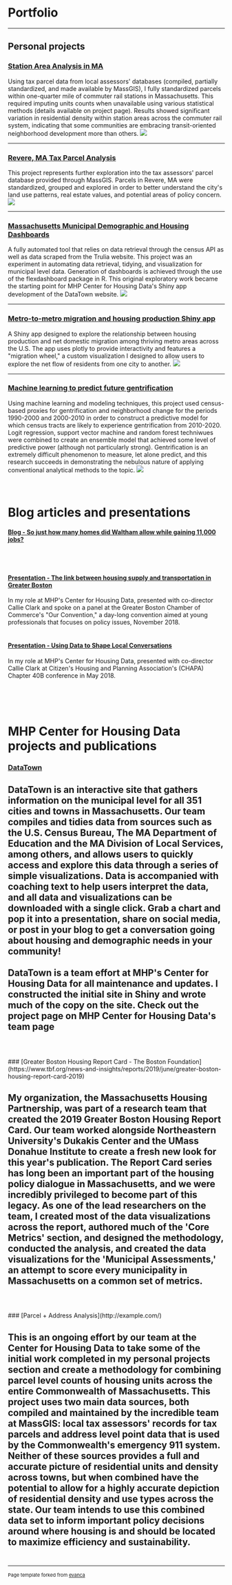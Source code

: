 # Portfolio

---

## Personal projects 

### [Station Area Analysis in MA](https://github.com/DataHopper/TOD-parcels)
Using tax parcel data from local assessors' databases (compiled, partially standardized, and made available by MassGIS), I fully standardized parcels within one-quarter mile of commuter rail stations in Massachusetts. This required imputing units counts when unavailable using various statistical methods (details available on project page). Results showed significant variation in residential density within station areas across the commuter rail system, indicating that some communities are embracing transit-oriented neighborhood development more than others. 
<img src="images/EastWeymouthLayout.jpg"/>

---
### [Revere, MA Tax Parcel Analysis](https://github.com/DataHopper/revere-parcels)
This project represents further exploration into the tax assessors' parcel database provided through MassGIS. Parcels in Revere, MA were standardized, grouped and explored in order to better understand the city's land use patterns, real estate values, and potential areas of policy concern. 
<img src="images/tm1.png"/>

---
### [Massachusetts Municipal Demographic and Housing Dashboards](https://github.com/DataHopper/community-profiles)
A fully automated tool that relies on data retrieval through the census API as well as data scraped from the Trulia website. This project was an experiment in automating data retrieval, tidying, and visualization for municipal level data. Generation of dashboards is achieved through the use of the flexdashboard package in R. This original exploratory work became the starting point for MHP Center for Housing Data's Shiny app development of the DataTown website.
<img src="images/Lexington.GIF"/>

---

### [Metro-to-metro migration and housing production Shiny app](https://datahopper.shinyapps.io/migrationapp_-_competitors/)
A Shiny app designed to explore the relationship between housing production and net domestic migration among thriving metro areas across the U.S. The app uses plotly to provide interactivity and features a "migration wheel," a custom visualization I designed to allow users to explore the net flow of residents from one city to another.
<img src="images/migrationwheel.jpg"/>

---

### [Machine learning to predict future gentrification](https://github.com/DataHopper/predicting-gentrification)
Using machine learning and modeling techniques, this project used census-based proxies for gentrification and neighborhood change for the periods 1990-2000 and 2000-2010 in order to construct a predictive model for which census tracts are likely to experience gentrification from 2010-2020. Logit regression, support vector machine and random forest techniwues were combined to create an ensemble model that achieved some level of predictive power (although not particularly strong). Gentrification is an extremely difficult phenomenon to measure, let alone predict, and this research succeeds in demonstrating the nebulous nature of applying conventional analytical methods to the topic.
<img src="images/migrationwheel.jpg"/>
<br><br><br>

# Blog articles and presentations
#### [Blog - So just how many homes did Waltham allow while gaining 11,000 jobs?](https://www.mhp.net/news/2018/mhp-data-special-so-just-how-many-homes-did-waltham-built-while-adding-11-000-jobs)
<br><br>
#### [Presentation - The link between housing supply and transportation in Greater Boston](https://www.mhp.net/writable/resources/documents/City_Awake_Housing_transpo.pdf)
In my role at MHP's Center for Housing Data, presented with co-director Callie Clark and spoke on a panel at the Greater Boston Chamber of Commerce's "Our Convention," a day-long convention aimed at young professionals that focuses on policy issues, November 2018.
<br><br>
#### [Presentation - Using Data to Shape Local Conversations](https://www.mhp.net/writable/resources/documents/CHD-40B-presentation_5-4-18_final.pdf)
In my role at MHP's Center for Housing Data, presented with co-director Callie Clark at Citizen's Housing and Planning Association's (CHAPA) Chapter 40B conference in May 2018.

<br><br><br>
# MHP Center for Housing Data projects and publications

### [DataTown](www.mhp.net/datatown/)

DataTown is an interactive site that gathers information on the municipal level for all 351 cities and towns in Massachusetts. Our team compiles and tidies data from sources such as the U.S. Census Bureau, The MA Department of Education and the MA Division of Local Services, among others, and allows users to quickly access and explore this data through a series of simple visualizations. Data is accompanied with coaching text to help users interpret the data, and all data and visualizations can be downloaded with a single click. Grab a chart and pop it into a presentation, share on social media, or post in your blog to get a conversation going about housing and demographic needs in your community!
<br><br>
DataTown is a team effort at MHP's Center for Housing Data for all maintenance and updates. I constructed the initial site in Shiny and wrote much of the copy on the site. Check out the project page on MHP Center for Housing Data's team page
<br><br>
------
<br>
### [Greater Boston Housing Report Card - The Boston Foundation](https://www.tbf.org/news-and-insights/reports/2019/june/greater-boston-housing-report-card-2019)

My organization, the Massachusetts Housing Partnership, was part of a research team that created the 2019 Greater Boston Housing Report Card. Our team worked alongside Northeastern University's Dukakis Center and the UMass Donahue Institute to create a fresh new look for this year's publication. The Report Card series has long been an important part of the housing policy dialogue in Massachusetts, and we were incredibly privileged to become part of this legacy. As one of the lead researchers on the team, I created most of the data visualizations across the report, authored much of the 'Core Metrics' section, and designed the methodology, conducted the analysis, and created the data visualizations for the 'Municipal Assessments,' an attempt to score every municipality in Massachusetts on a common set of metrics.
<br><br>
------
<br>
### [Parcel + Address Analysis](http://example.com/)

This is an ongoing effort by our team at the Center for Housing Data to take some of the initial work completed in my personal projects section and create a methodology for combining parcel level counts of housing units across the entire Commonwealth of Massachusetts. This project uses two main data sources, both compiled and maintained by the incredible team at MassGIS: local tax assessors' records for tax parcels and address level point data that is used by the Commonwealth's emergency 911 system. Neither of these sources provides a full and accurate picture of residential units and density across towns, but when combined have the potential to allow for a highly accurate depiction of residential density and use types across the state. Our team intends to use this combined data set to inform important policy decisions around where housing is and should be located to maximize efficiency and sustainability.
<br><br>
------




---
<p style="font-size:11px">Page template forked from <a href="https://github.com/evanca/quick-portfolio">evanca</a></p>
<!-- Remove above link if you don't want to attibute -->
